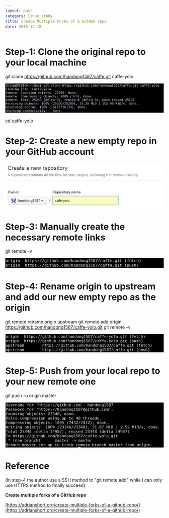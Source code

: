 ```yaml
---
layout: post
category: linux_study
title: Create Multiple Forks of a GitHub repo
date: 2015-12-18
---
```


# Step-1: Clone the original repo to your local machine

git clone https://github.com/handong1587/caffe.git caffe-yolo

![](/assets/linux_study/create_multi_fork_1.jpg)

cd caffe-yolo

# Step-2: Create a new empty repo in your GitHub account

![](/assets/linux_study/create_multi_fork_2.jpg)

# Step-3: Manually create the necessary remote links

git remote -v

![](/assets/linux_study/create_multi_fork_3.jpg)

# Step-4: Rename origin to upstream and add our new empty repo as the origin

git remote rename origin upstream
git remote add origin https://github.com/handong1587/caffe-yolo.git
git remote -v

![](/assets/linux_study/create_multi_fork_4.jpg)

# Step-5: Push from your local repo to your new remote one

git push -u origin master

![](/assets/linux_study/create_multi_fork_5.jpg)

# Reference

(In step-4 the author use a SSH method to "git remote add" while I can only use HTTPS method to finally succeed)

**Create multiple forks of a GitHub repo**

[https://adrianshort.org/create-multiple-forks-of-a-github-repo/](https://adrianshort.org/create-multiple-forks-of-a-github-repo/)